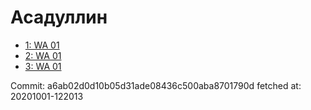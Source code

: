 # Асадуллин
- [1: WA 01](1.md)
- [2: WA 01](2.md)
- [3: WA 01](3.md)

Commit: a6ab02d0d10b05d31ade08436c500aba8701790d
 fetched at: 20201001-122013

